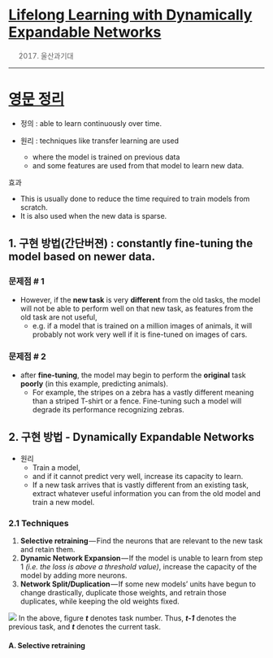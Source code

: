 # [Lifelong Learning with Dynamically Expandable Networks](https://arxiv.org/pdf/1708.01547v2.pdf)

 
 > 2017. 울산과기대





---



# [영문 정리 ](https://hackernoon.com/dynamically-expandable-neural-networks-ce75ff2b69cf)

- 정의 : able to learn continuously over time.

- 원리 : techniques like transfer learning are used
	- where the model is trained on previous data
	- and some features are used from that model to learn new data. 

효과 
- This is usually done to reduce the time required to train models from scratch. 
- It is also used when the new data is sparse.


## 1. 구현 방법(간단버젼) : constantly fine-tuning the model based on newer data. 

### 문제점 # 1

- However, if the **new task** is very **different** from the old tasks, the model will not be able to perform well on that new task, as features from the old task are not useful, 
	- e.g. if a model that is trained on a million images of animals, it will probably not work very well if it is fine-tuned on images of cars.

### 문제점 # 2 

- after **fine-tuning**, the model may begin to perform the **original** task **poorly** (in this example, predicting animals). 
	- For example, the stripes on a zebra has a vastly different meaning than a striped T-shirt or a fence. Fine-tuning such a model will degrade its performance recognizing zebras.

## 2. 구현 방법 - Dynamically Expandable Networks



- 원리 
	- Train a model, 
	- and if it cannot predict very well, increase its capacity to learn. 
	- If a new task arrives that is vastly different from an existing task, extract whatever useful information you can from the old model and train a new model.


### 2.1 Techniques 

1.  **Selective retraining** — Find the neurons that are relevant to the new task and retain them.
2.  **Dynamic Network Expansion** — If the model is unable to learn from step 1  _(i.e. the loss is above a threshold value)_, increase the capacity of the model by adding more neurons.
3.  **Network Split/Duplication** — If some new models’ units have begun to change drastically, duplicate those weights, and retrain those duplicates, while keeping the old weights fixed.


![](https://i.imgur.com/FgPSPV4.png)
In the above, figure **_t_** denotes task number. Thus, **_t-1_** denotes the previous task, and **_t_** denotes the current task.


#### A. Selective retraining





